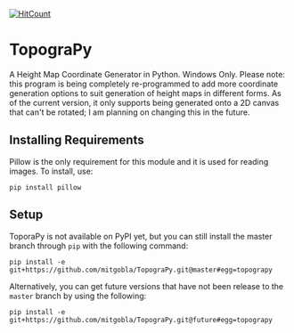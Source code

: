 [![HitCount](http://hits.dwyl.io/mitgobla/TopograPy.svg)](http://hits.dwyl.io/mitgobla/TopograPy)
# TopograPy
A Height Map Coordinate Generator in Python.
Windows Only.
Please note: this program is being completely re-programmed to add more coordinate generation options to suit generation of height maps in different forms. As of the current version, it only supports being generated onto a 2D canvas that can't be rotated; I am planning on changing this in the future.
## Installing Requirements
Pillow is the only requirement for this module and it is used for reading images. To install, use: 
```
pip install pillow
```
## Setup
ToporaPy is not available on PyPI yet, but you can still install the master branch through `pip` with the following command:
```
pip install -e git+https://github.com/mitgobla/TopograPy.git@master#egg=topograpy
```
Alternatively, you can get future versions that have not been release to the `master` branch by using the following:
```
pip install -e git+https://github.com/mitgobla/TopograPy.git@future#egg=topograpy
```
